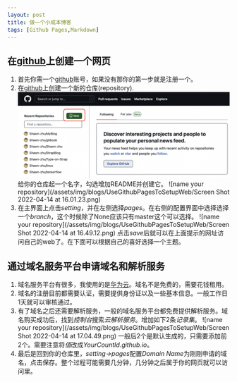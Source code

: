 ```yaml
---
layout: post
title: 做一个小成本博客
tags: [Github Pages,Markdown]
---
```

## 在[github](https://github.com/)上创建一个网页

1. 首先你需一个[github](https://github.com/)账号，如果没有那你的第一步就是注册一个。
2. 在[github](https://github.com/)上创建一个新的仓库(repository).
   ![create repository](/assets/img/blogs/UseGithubPagesToSetupWeb/github_new_create_repository.png)
   给你的仓库起一个名字，勾选增加README并创建它。
   ![name your repository](/assets/img/blogs/UseGithubPagesToSetupWeb/Screen Shot 2022-04-14 at 16.01.23.png)
3. 在主界面上点击*setting*，并在左侧选择*pages*。在右侧的配置界面中选择选择一个*branch*，这个时候除了None应该只有master这个可以选择。
   ![name your repository](/assets/img/blogs/UseGithubPagesToSetupWeb/Screen Shot 2022-04-14 at 16.49.12.png)
   点击*save*后就可以在上面提示的网址访问自己的web了。在下面可以根据自己的喜好选择一个主题。

## 通过域名服务平台申请域名和解析服务

1. 域名服务平台有很多，我使用的是[华为云](https://www.huaweicloud.com/product/domain.html)。域名不是免费的，需要花钱租用。
2. 域名的注册目前都需要认证，需要提供身份证以及一些基本信息。一般工作日1天就可以审核通过。
3. 有了域名之后还需要解析服务，一般的域名服务平台都免费提供解析服务。域名购买成功后，找到*控制台*搜索*云解析服务*。增加如下2条*记录集*。
   ![name your repository](/assets/img/blogs/UseGithubPagesToSetupWeb/Screen Shot 2022-04-14 at 17.04.49.png)
   一般后2个是默认生成的，只需要添加前2个。需要注意将*值*改成*YourCountId.github.io*。
4. 最后是回到你的仓库里，*setting->pages*配置*Domain Name*为刚刚申请的域名，点击保存。整个过程可能需要几分钟，几分钟之后属于你的网页就可以访问里。
